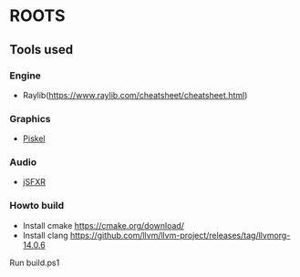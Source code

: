 # ROOTS

## Tools used

### Engine
* Raylib(https://www.raylib.com/cheatsheet/cheatsheet.html)

### Graphics
* [Piskel](https://www.piskelapp.com/p/create/sprite)

### Audio
* [jSFXR](https://sfxr.me/)

### Howto build

- Install cmake https://cmake.org/download/
- Install clang https://github.com/llvm/llvm-project/releases/tag/llvmorg-14.0.6

Run build.ps1

